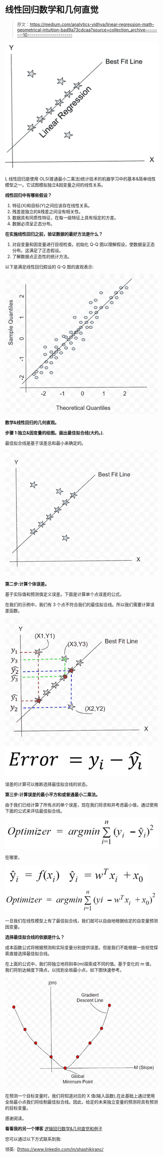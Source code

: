 # 线性回归数学和几何直觉

> 原文：<https://medium.com/analytics-vidhya/linear-regression-math-geometrical-intuition-bad9a73cdcaa?source=collection_archive---------10----------------------->

![](img/3b99f6be185ce6032db0a8cbe149f716.png)

L 线性回归是使用 OLS(普通最小二乘法)统计技术的机器学习中的基本&简单线性模型之一。它试图模拟独立&因变量之间的线性关系。

**线性回归中有哪些假设？**

1.  特征(X)和目标(Y)之间应该存在线性关系。
2.  残差是独立的&残差之间没有相关性。
3.  数据具有同质性特征，在每一级特征上具有恒定的方差。
4.  数据必须呈正态分布。

**在实施线性回归之前，验证数据的最好方法是什么？**

1.  对自变量和因变量进行目视检查。初始化 Q-Q 图以理解假设，使数据呈正态分布。这满足了正态假设。
2.  了解数据点正态性的统计方法。

以下是满足线性回归假设的 Q-Q 图的直观表示:

![](img/9938f5e3cc65c11fb37f03a91b857e26.png)

**数学&线性回归的几何直观。**

**步骤 1:独立&因变量的绘图。画出最佳拟合线(大约。).**

最佳拟合线是基于误差总和最小来确定的。

![](img/1eb59ff72f0e92c40f8004c8a9752a83.png)

**第二步:计算个体误差。**

基于实际值和预测值定义误差。下面是计算单个点误差的公式。

在我们的示例中，我们有 3 个点不符合我们的最佳拟合线。所以我们需要计算误差函数。

![](img/131cb5d95991f0f52426455c5eb42b51.png)![](img/27597c6bdbfa2a4fffce34bbc8b2a2e9.png)

误差的计算可以推断选择最佳拟合线的状态。

**第三步:计算误差的最小平方和或普通最小二乘法。**

由于我们已经计算了所有点的单个误差，现在我们将求和并考虑最小值，通过使用下面的公式来评估最佳拟合线。

![](img/44cd49805ec7f6a30dcb79d1008069cb.png)

在哪里，

![](img/498dfe9ce99834046c6441ccdf1e00c2.png)![](img/e8d393356720023177afa1c5f04a439c.png)![](img/cc5ff19ace9948a9012e2b95e7c64b0e.png)

一旦我们在线性模型上有了最佳拟合线，我们就可以自由地根据给定的自变量预测因变量。

**选择最佳拟合线的依据是什么？**

成本函数公式将根据预测和实际变量分别提供误差。但是我们不能根据一些视觉探索直接选择最佳拟合线。

在上面的公式中，我们将独立地将斜率(m)探索成不同的值。基于变化的 m 值，我们将到达梯度下降点，以找到全局最小点，如下图快速参考。

![](img/1d3b1ad9506ff989c27a539ec862d3a6.png)

在预测一个目标变量时，我们将知道对应的 X 值(输入函数),在此基础上通过使用全局最小点我们将绘制最佳拟合线。因此，给定的未来独立变量的预测将具有预测的目标变量。

感谢阅读。

**看看我的另一个博客** [逻辑回归数学&几何直觉和例子](/@Shashi.Kiran.AI/logistic-regression-math-geometrical-intuition-with-example-8a0cb8860f8a)

您可以通过以下方式联系到我:

领英:【https://www.linkedin.com/in/shashikiranc/ 